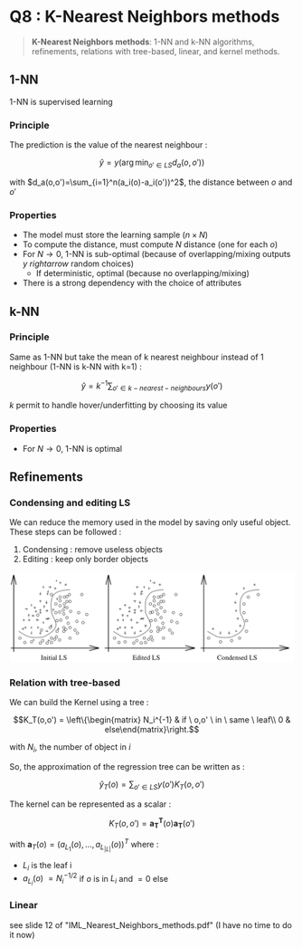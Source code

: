 # Q8 : K-Nearest Neighbors methods

> **K-Nearest Neighbors methods**: 1-NN and k-NN algorithms, refinements, relations with tree-based, linear, and kernel methods.

## 1-NN

1-NN is supervised learning

### Principle

The prediction is the value of the nearest neighbour :

$$\hat y = y(\arg\min_{o'\in LS}{d_a(o,o')})$$

with $d_a(o,o')=\sum_{i=1}^n(a_i(o)-a_i(o'))^2$, the distance between $o$ and $o'$

### Properties

- The model must store the learning sample ($n\times N$)
- To compute the distance, must compute $N$ distance (one for each $o$)
- For $N\rightarrow 0$, 1-NN is sub-optimal (because of overlapping/mixing outputs $y$ $rightarrow$ random choices)
	- If deterministic, optimal (because no overlapping/mixing)
- There is a strong dependency with the choice of attributes

## k-NN

### Principle

Same as 1-NN but take the mean of k nearest neighbour instead of 1 neighbour (1-NN is k-NN with k=1) :

$$\hat y =k^{-1} \sum_{o'\in k-nearest-neighbours}{y(o')}$$

$k$ permit to handle hover/underfitting by choosing its value

### Properties

- For $N\rightarrow 0$, 1-NN is optimal

## Refinements

### Condensing and editing LS

We can reduce the memory used in the model by saving only useful object. These steps can be followed :
1. Condensing : remove useless objects
2. Editing : keep only border objects

![](attachments/Pasted%20image%2020231017180724.png)

### Relation with tree-based

We can build the Kernel using a tree : 

$$K_T(o,o') = \left\{\begin{matrix} N_i^{-1} & if \ o,o' \ in \ same \ leaf\\ 0 & else\end{matrix}\right.$$

with $N_i$, the number of object in $i$

So, the approximation of the regression tree can be written as :

$$\hat y_T(o)=\sum_{o'\in LS}{y(o')K_T(o,o')}$$

The kernel can be represented as a scalar :

$$K_T(o,o')=\mathbf{a^T_T}(o)\mathbf{a_T}(o')$$

with $\mathbf a_T(o) = (a_{L_1}(o), ..., a_{L_{|L|}}(o))^T$ where :
- $L_i$ is the leaf i
- $a_{L_i}(o)$ $=N_i^{-1/2}$ if $o$ is in $L_i$ and $=0$ else

### Linear

see slide 12 of "IML_Nearest_Neighbors_methods.pdf" (I have no time to do it now)